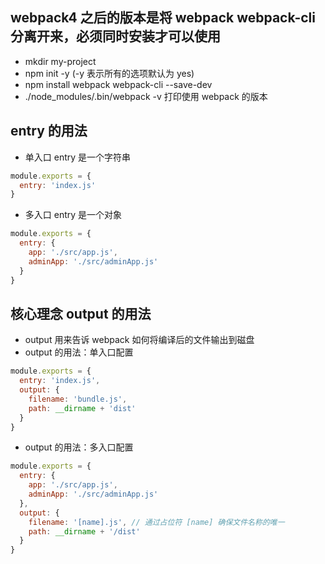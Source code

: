 ## webpack4 之后的版本是将 webpack webpack-cli 分离开来，必须同时安装才可以使用

- mkdir my-project
- npm init -y (-y 表示所有的选项默认为 yes)
- npm install webpack webpack-cli --save-dev
- ./node_modules/.bin/webpack -v 打印使用 webpack 的版本

## entry 的用法
- 单入口 entry 是一个字符串
```javascript
module.exports = {
  entry: 'index.js'
}
```
- 多入口 entry 是一个对象
```javascript
module.exports = {
  entry: {
    app: './src/app.js',
    adminApp: './src/adminApp.js'
  }
}
```
## 核心理念 output 的用法
- output 用来告诉 webpack 如何将编译后的文件输出到磁盘 
- output 的用法：单入口配置
```javascript
module.exports = {
  entry: 'index.js',
  output: {
    filename: 'bundle.js',
    path: __dirname + 'dist' 
  }
}
```
- output 的用法：多入口配置
```javascript
module.exports = {
  entry: {
    app: './src/app.js',
    adminApp: './src/adminApp.js'
  },
  output: {
    filename: '[name].js', // 通过占位符 [name] 确保文件名称的唯一
    path: __dirname + '/dist'
  }
}
```